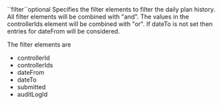 <tr>
<td>``filter``</td><td>optional</td>
<td>
Specifies the filter elements to filter the daily plan history.
All filter elements will be combined with "and".  The values in the controllerIds element will be combined with "or".
If dateTo is not set then entries for dateFrom will be considered.

The filter elements are

<ul>
 
<li>
controllerId
</li>
<li>
controllerIds
</li>
<li>
dateFrom
</li>
<li>
dateTo
</li>
<li>
submitted
</li>
<li>
auditLogId
</li>
   
</ul> 

</td>
<td>
</td>
<td></td>
</tr>
 